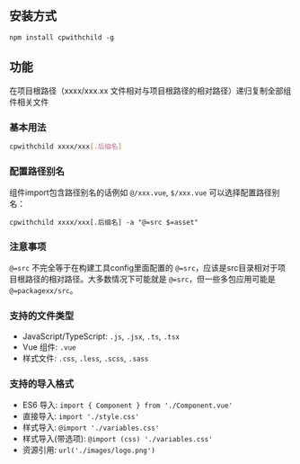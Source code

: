 ## 安装方式
```
npm install cpwithchild -g
```
## 功能
在项目根路径（xxxx/xxx.xx 文件相对与项目根路径的相对路径）递归复制全部组件相关文件

### 基本用法
```bash
cpwithchild xxxx/xxx[.后缀名]
```

### 配置路径别名
组件import包含路径别名的话例如 `@/xxx.vue`, `$/xxx.vue` 可以选择配置路径别名：

```
cpwithchild xxxx/xxx[.后缀名] -a "@=src $=asset"
```

### 注意事项
`@=src` 不完全等于在构建工具config里面配置的 `@=src`，应该是src目录相对于项目根路径的相对路径。大多数情况下可能就是 `@=src`，但一些多包应用可能是 `@=packagexx/src`。

### 支持的文件类型
- JavaScript/TypeScript: `.js`, `.jsx`, `.ts`, `.tsx`
- Vue 组件: `.vue`
- 样式文件: `.css`, `.less`, `.scss`, `.sass`

### 支持的导入格式
- ES6 导入: `import { Component } from './Component.vue'`
- 直接导入: `import './style.css'`
- 样式导入: `@import './variables.css'`
- 样式导入(带选项): `@import (css) './variables.css'`
- 资源引用: `url('./images/logo.png')`